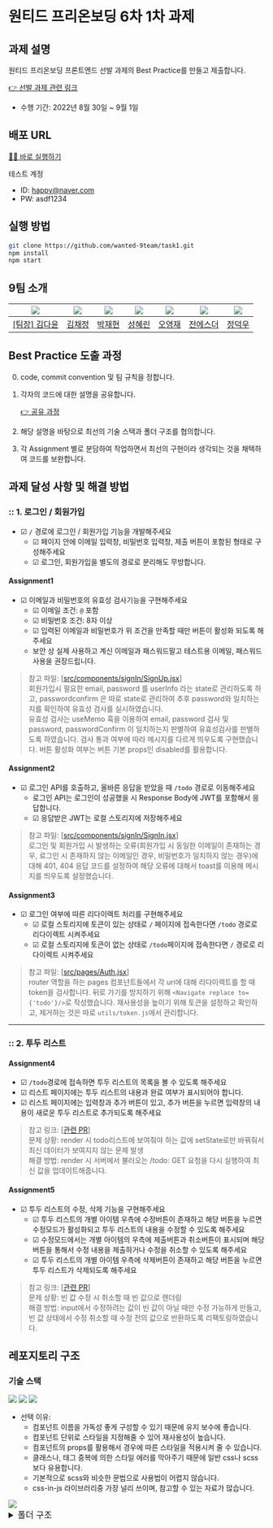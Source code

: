 # 원티드 프리온보딩 6차 1차 과제

## 과제 설명

원티드 프리온보딩 프론트엔드 선발 과제의 Best Practice를 만들고 제출합니다.

[👉 선발 과제 관련 링크](https://github.com/walking-sunset/selection-task)

- 수행 기간: 2022년 8월 30일 ~ 9월 1일

## 배포 URL
[🏄‍♀️ 바로 실행하기](task1-delta.vercel.app)

테스트 계정
- ID: happy@naver.com
- PW: asdf1234

## 실행 방법
```bash
git clone https://github.com/wanted-9team/task1.git
npm install
npm start
```

## 9팀 소개

|<img src="https://avatars.githubusercontent.com/u/92010078?v=4"/>|<img src="https://avatars.githubusercontent.com/u/92101831?v=4"/>|<img src="https://avatars.githubusercontent.com/u/69101321?v=4"/>|<img src="https://avatars.githubusercontent.com/u/59791809?v=4">|<img src="https://avatars.githubusercontent.com/u/85508157?v=4"/>|<img src="https://avatars.githubusercontent.com/u/71773680?v=4">|<img src="https://avatars.githubusercontent.com/u/97271725?v=4">|
|--|--|--|--|--|--|--|
|<a href="https://github.com/many-yun">[팀장] 김다윤</a>|<a href="https://github.com/blcklamb">김채정</a>|<a href="https://github.com/jaehyeon74">박재현</a>|<a href="https://github.com/hlezg08">성혜린</a>|<a href="https://github.com/sacultang">오영재</a>|<a href="https://github.com/estherjj">전에스더</a>|<a href="https://github.com/jungdeokwoo">정덕우</a>|

## Best Practice 도출 과정

0. code, commit convention 및 팀 규칙을 정합니다.

1. 각자의 코드에 대한 설명을 공유합니다.

    [👉 공유 과정](https://extreme-manager-3f9.notion.site/wiki-7dff4016d20e4d79a92c55049a16fe36)

2. 해당 설명을 바탕으로 최선의 기술 스택과 폴더 구조를 협의합니다.

3. 각 Assignment 별로 분담하여 작업하면서 최선의 구현이라 생각되는 것을 채택하여 코드를 보완합니다.

## 과제 달성 사항 및 해결 방법

### :: 1. 로그인 / 회원가입

- &#9745; `/` 경로에 로그인 / 회원가입 기능을 개발해주세요
  - &#9745; 페이지 안에 이메일 입력창, 비밀번호 입력창, 제출 버튼이 포함된 형태로 구성해주세요
  - &#9745; 로그인, 회원가입을 별도의 경로로 분리해도 무방합니다.

#### **Assignment1**

- &#9745; 이메일과 비밀번호의 유효성 검사기능을 구현해주세요
  - &#9745; 이메일 조건: `@` 포함
  - &#9745; 비밀번호 조건: 8자 이상
  - &#9745; 입력된 이메일과 비밀번호가 위 조건을 만족할 때만 버튼이 활성화 되도록 해주세요
  - 보안 상 실제 사용하고 계신 이메일과 패스워드말고 테스트용 이메일, 패스워드 사용을 권장드립니다.

> 참고 파일: [[src/components/signIn/SignUp.jsx](https://github.com/wanted-9team/task1/blob/main/src/components/signUp/SignUp.jsx)] 
<br> 회원가입시 필요한 email, password 를 userInfo 라는 state로 관리하도록 하고, passwordconfirm 은 따로 state로 관리하여
추후 password와 일치하는지를 확인하여 유효성 검사를 실시하였습니다.<br>
유효성 검사는 useMemo 훅을 이용하여 email, password 검사 및 password, passwordConfirm 이 일치하는지 판별하여 유효성검사를 판별하도록 하였습니다. 검사 통과 여부에 따라 메시지를 다르게 띄우도록 구현했습니다. 버튼 활성화 여부는 버튼 기본 props인 disabled를 활용합니다.

#### **Assignment2**

- &#9745; 로그인 API를 호출하고, 올바른 응답을 받았을 때 `/todo` 경로로 이동해주세요
  - 로그인 API는 로그인이 성공했을 시 Response Body에 JWT를 포함해서 응답합니다.
  - &#9745; 응답받은 JWT는 로컬 스토리지에 저장해주세요
> 참고 파일: [[src/components/signIn/SignIn.jsx](https://github.com/wanted-9team/task1/blob/main/src/components/signIn/SignIn.jsx)] 
<br> 로그인 및 회원가입 시 발생하는 오류(회원가입 시 동일한 이메일이 존재하는 경우, 로그인 시 존재하지 않는 이메일인 경우, 비밀번호가 일치하지 않는 경우)에 대해 401, 404 응답 코드를 설정하여 해당 오류에 대해서 toast를 이용해 메시지를 띄우도록 설정했습니다. 

#### **Assignment3**

- &#9745; 로그인 여부에 따른 리다이렉트 처리를 구현해주세요
  - &#9745; 로컬 스토리지에 토큰이 있는 상태로 `/` 페이지에 접속한다면 `/todo` 경로로 리다이렉트 시켜주세요
  - &#9745; 로컬 스토리지에 토큰이 없는 상태로 `/todo`페이지에 접속한다면 `/` 경로로 리다이렉트 시켜주세요

> 참고 파일: [[src/pages/Auth.jsx](https://github.com/wanted-9team/task1/blob/main/src/pages/Auth.jsx)] 
<br> router 역할을 하는 pages 컴포넌트들에서 각 uri에 대해 리다이렉트를 할 때 token을 검사합니다. 뒤로 가기를 방지하기 위해 `<Navigate replace to={'todo'}/>`로 작성했습니다. 재사용성을 높이기 위해 토큰을 설정하고 확인하고, 제거하는 것은 따로 `utils/token.js`에서 관리합니다.

---

### :: 2. 투두 리스트

#### **Assignment4**

- &#9745; `/todo`경로에 접속하면 투두 리스트의 목록을 볼 수 있도록 해주세요
- &#9745; 리스트 페이지에는 투두 리스트의 내용과 완료 여부가 표시되어야 합니다.
- &#9745; 리스트 페이지에는 입력창과 추가 버튼이 있고, 추가 버튼을 누르면 입력창의 내용이 새로운 투두 리스트로 추가되도록 해주세요

> 참고 링크: [[관련 PR](https://github.com/wanted-9team/task1/pull/22)] 
<br> 문제 상황: render 시 todo리스트에 보여줘야 하는 값에 setState로만 바꿔줘서 최신 데이터가 보여지지 않는 문제 발생
<br> 해결 방법: render 시 서버에서 불러오는 /todo: GET 요청을 다시 실행하여 최신 값을 업데이트해줍니다.

#### **Assignment5**

- &#9745; 투두 리스트의 수정, 삭제 기능을 구현해주세요
  - &#9745; 투두 리스트의 개별 아이템 우측에 수정버튼이 존재하고 해당 버튼을 누르면 수정모드가 활성화되고 투두 리스트의 내용을 수정할 수 있도록 해주세요
  - &#9745; 수정모드에서는 개별 아이템의 우측에 제출버튼과 취소버튼이 표시되며 해당 버튼을 통해서 수정 내용을 제출하거나 수정을 취소할 수 있도록 해주세요
  - &#9745; 투두 리스트의 개별 아이템 우측에 삭제버튼이 존재하고 해당 버튼을 누르면 투두 리스트가 삭제되도록 해주세요

> 참고 링크: [[관련 PR](https://github.com/wanted-9team/task1/pull/20/files)] 
<br> 문제 상황: 빈 값 수정 시 취소할 때 빈 값으로 렌더링 
<br> 해결 방법: input에서 수정하려는 값이 빈 값이 아닐 때만 수정 가능하게 만들고, 빈 값 상태에서 수정 취소할 때 수정 전의 값으로 반환하도록 리팩토링하였습니다.


## 레포지토리 구조
### 기술 스택
<img src="https://img.shields.io/badge/JavaScript-323330?style=for-the-badge&logo=javascript&logoColor=F7DF1E"/>
<img src="https://img.shields.io/badge/React-20232A?style=for-the-badge&logo=react&logoColor=61DAFB"/>

<img src="https://img.shields.io/badge/styled--components-DB7093?style=for-the-badge&logo=styled-components&logoColor=white"/>

- 선택 이유: 
    - 컴포넌트 이름을 가독성 좋게 구성할 수 있기 때문에 유지 보수에 좋습니다. 
    - 컴포넌트 단위로 스타일을 지정해줄 수 있어 재사용성이 높습니다.
    - 컴포넌트의 props를 활용해서 경우에 따른 스타일을 적용시켜 줄 수 있습니다. 
    - 클래스나, 태그 중복에 의한 스타일 에러를 막아주기 때문에 일반 css나 scss보다 유용합니다. 
    - 기본적으로 scss와 비슷한 문법으로 사용법이 어렵지 않습니다. 
    - css-in-js 라이브러리중 가장 널리 쓰이며, 참고할 수 있는 자료가 많습니다.

<img src="https://img.shields.io/badge/Vercel-000000?style=for-the-badge&logo=vercel&logoColor=white"/>

<br>
<details>
<summary style="font-size:17px">폴더 구조</summary>

```
│  App.jsx
│  index.jsx
│
├─api
│   └─index.js
│
├─components
│   ├─todo
│   │   ├─TodoCreate.jsx
│   │   ├─TodoHead.jsx
│   │   ├─TodoItem.jsx
│   │   └─TodoList.jsx
│   │
│   ├─signIn
│	│   └─SignIn.jsx
│   │
│   └─signUp
│		└─SignUp.jsx
│
├─pages
│   ├─Auth.jsx
│   └─Todo.jsx
│
├─styles
│   ├─Todo.style.js
│   ├─Auth.style.js
│   └─global.js
│
├─utils
    ├─auth.js
    ├─todo.js
    └─token.js

```
</details>
